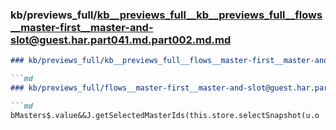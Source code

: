 ### kb/previews_full/kb__previews_full__kb__previews_full__flows__master-first__master-and-slot@guest.har.part041.md.part002.md.md

```md
### kb/previews_full/kb__previews_full__flows__master-first__master-and-slot@guest.har.part041.md.part002.md

```md
### kb/previews_full/flows__master-first__master-and-slot@guest.har.part041.md (part 002)

```md
bMasters$.value&&J.getSelectedMasterIds(this.store.selectSnapshot(u.o
```

```

```

```
